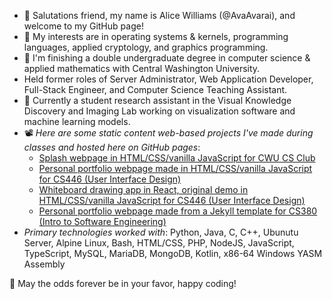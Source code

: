 - 👋 Salutations friend, my name is Alice Williams (@AvaAvarai), and welcome to my GitHub page!
- 👀 My interests are in operating systems & kernels, programming languages, applied cryptology, and graphics programming.
- 🌱 I'm finishing a double undergraduate degree in computer science & applied mathematics with Central Washington University.
- Held former roles of Server Administrator, Web Application Developer, Full-Stack Engineer, and Computer Science Teaching Assistant.
- :microscope: Currently a student research assistant in the Visual Knowledge Discovery and Imaging Lab working on visualization software and machine learning models.
- 📽️ *Here are some static content web-based projects I've made during classes and hosted here on GitHub pages*:
    + [Splash webpage in HTML/CSS/vanilla JavaScript for CWU CS Club](https://cwu-cs-club.github.io/club-webpage-splash/) 
    + [Personal portfolio webpage made in HTML/CSS/vanilla JavaScript for CS446 (User Interface Design)](https://avaavarai.github.io/cs446-portfolio-webpage/)  
    + [Whiteboard drawing app in React, original demo in HTML/CSS/vanilla JavaScript for CS446 (User Interface Design)](https://avaavarai.github.io/CS446_MapMaker/)
    + [Personal portfolio webpage made from a Jekyll template for CS380 (Intro to Software Engineering)](https://avaavarai.github.io/AvaAvarai.github.io.CS380/)
- *Primary technologies worked with*: Python, Java, C, C++, Ubunutu Server, Alpine Linux, Bash, HTML/CSS, PHP, NodeJS, JavaScript, TypeScript, MySQL, MariaDB, MongoDB, Kotlin, x86-64 Windows YASM Assembly

🎲 May the odds forever be in your favor, happy coding!
